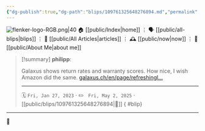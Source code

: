 ```yaml
---
{"dg-publish":true,"dg-path":"blips/109761325648276894.md","permalink":"/blips/109761325648276894/","title":"philipp on mastodon @ 2023-01-27"}
---
```



<div class="transclusion internal-embed is-loaded"><div class="markdown-embed">




![flenker-logo-RGB.png|40](/img/user/attachments/flenker-logo-RGB.png)
🏠 [[public/Index\|home]]  ⋮ 🗣️ [[public/all-blips\|blips]] ⋮  📝 [[public/All Articles\|articles]]  ⋮ 🕰️ [[public/now\|now]] ⋮ 🪪 [[public/About Me\|about me]]


</div></div>


> [!summary] **philipp**:
>
> Galaxus shows return rates and warranty scores. How nice, I wish Amazon did the same.
> [galaxus.ch/en/page/refreshingl…](https://www.galaxus.ch/en/page/refreshingly-honest-digitec-galaxus-now-displays-warranty-score-and-return-rate-25950)
> - - -
>
> 🗓️ <code>Fri, Jan 27, 2023</code>  · ✏️ <code> Fri, May 2, 2025</code>  · [[public/blips/109761325648276894\|🔗]]
{ #blip}


- - -

 👾
